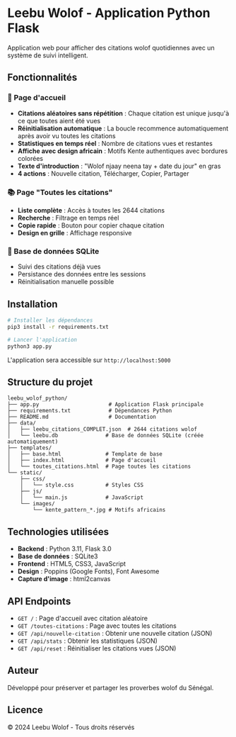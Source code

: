 # Leebu Wolof - Application Python Flask

Application web pour afficher des citations wolof quotidiennes avec un système de suivi intelligent.

## Fonctionnalités

### 🎯 Page d'accueil
- **Citations aléatoires sans répétition** : Chaque citation est unique jusqu'à ce que toutes aient été vues
- **Réinitialisation automatique** : La boucle recommence automatiquement après avoir vu toutes les citations
- **Statistiques en temps réel** : Nombre de citations vues et restantes
- **Affiche avec design africain** : Motifs Kente authentiques avec bordures colorées
- **Texte d'introduction** : "Wolof njaay neena tay + date du jour" en gras
- **4 actions** : Nouvelle citation, Télécharger, Copier, Partager

### 📚 Page "Toutes les citations"
- **Liste complète** : Accès à toutes les 2644 citations
- **Recherche** : Filtrage en temps réel
- **Copie rapide** : Bouton pour copier chaque citation
- **Design en grille** : Affichage responsive

### 💾 Base de données SQLite
- Suivi des citations déjà vues
- Persistance des données entre les sessions
- Réinitialisation manuelle possible

## Installation

```bash
# Installer les dépendances
pip3 install -r requirements.txt

# Lancer l'application
python3 app.py
```

L'application sera accessible sur `http://localhost:5000`

## Structure du projet

```
leebu_wolof_python/
├── app.py                      # Application Flask principale
├── requirements.txt            # Dépendances Python
├── README.md                   # Documentation
├── data/
│   ├── leebu_citations_COMPLET.json  # 2644 citations wolof
│   └── leebu.db               # Base de données SQLite (créée automatiquement)
├── templates/
│   ├── base.html              # Template de base
│   ├── index.html             # Page d'accueil
│   └── toutes_citations.html  # Page toutes les citations
└── static/
    ├── css/
    │   └── style.css          # Styles CSS
    ├── js/
    │   └── main.js            # JavaScript
    └── images/
        └── kente_pattern_*.jpg # Motifs africains
```

## Technologies utilisées

- **Backend** : Python 3.11, Flask 3.0
- **Base de données** : SQLite3
- **Frontend** : HTML5, CSS3, JavaScript
- **Design** : Poppins (Google Fonts), Font Awesome
- **Capture d'image** : html2canvas

## API Endpoints

- `GET /` : Page d'accueil avec citation aléatoire
- `GET /toutes-citations` : Page avec toutes les citations
- `GET /api/nouvelle-citation` : Obtenir une nouvelle citation (JSON)
- `GET /api/stats` : Obtenir les statistiques (JSON)
- `GET /api/reset` : Réinitialiser les citations vues (JSON)

## Auteur

Développé pour préserver et partager les proverbes wolof du Sénégal.

## Licence

© 2024 Leebu Wolof - Tous droits réservés
